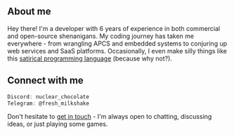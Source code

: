 ## About me

Hey there! I'm a developer with 6 years of experience in both commercial and open-source shenanigans. My coding journey has taken me everywhere - from wrangling APCS and embedded systems to conjuring up web services and SaaS platforms. Occasionally, I even make silly things like this [satirical programming language](https://github.com/fresh-milkshake/gov) (because why not?).

## Connect with me

```js
Discord: nuclear_chocolate
Telegram: @fresh_milkshake
```

Don't hesitate to [get in touch](https://t.me/fresh_milkshake) - I'm always open to chatting, discussing ideas, or just playing some games.